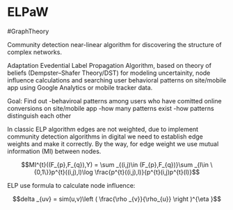# ELPaW

#GraphTheory

Community detection near-linear algorithm for discovering the structure of complex networks.

Adaptation Evedential Label Propagation Algorithm, based on theory of beliefs (Dempster–Shafer
Theory/DST) for modeling uncertainity, node influence calculations and searching user behavioral patterns on site/mobile app using Google Analytics or mobile tracker data.

Goal: Find out 
-behaviroal patterns among users who have comitted online conversions on site/mobile app
-how many patterns exist
-how patterns distinguish each other

In classic ELP algorithm edges are not weighted, due to implement community detection algorithms in digital we need to establish edge weights and make it correctly.
By the way, for edge weight we use mutual information (MI) between nodes.

$$MI^{t}((F_{p},F_{q}),Y) = \sum _{(i,j)\in (F_{p},F_{q})}\sum _{l\in \{0,1\}}p^{t}((i,j),l)\log \frac{p^{t}((i,j),l)}{p^{t}(i,j)p^{t}(l)}$$

ELP use formula to calculate node influence:

$$delta _{uv} = sim(u,v)\left ( \frac{\rho _{v}}{\rho_{u}} \right )^{\eta }$$




